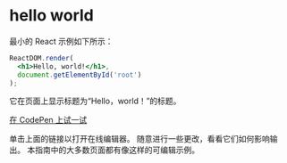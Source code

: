 # hello world

最小的 React 示例如下所示：

```jsx
ReactDOM.render(
  <h1>Hello, world!</h1>,
  document.getElementById('root')
);
```

它在页面上显示标题为“Hello，world！”的标题。

[在 CodePen 上试一试](https://reactjs.org/redirect-to-codepen/hello-world)

单击上面的链接以打开在线编辑器。 随意进行一些更改，看看它们如何影响输出。 本指南中的大多数页面都有像这样的可编辑示例。